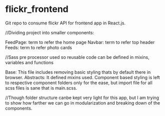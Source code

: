 # flickr_frontend
Git repo to consume flickr API for frontend app in React.js. 


//Dividing project into smaller components: 

FeedPage: term to refer the home page 
Navbar: term to refer top header
Feeds: term to refer photo cards 


//Sass pre processor used so reusable code can be defined in mixins, variables and functions

Base: This file includes removing basic styling thats by default there in browser.
Abstracts: It defined mixins used.
Component based styling is left to respective component folders only for the ease, but import file for all scss files is sane that is main.scss.

//Though folder structure canbe kept very light for this app, but I am trying to show how farther we can go in modularization and breaking down of the components.